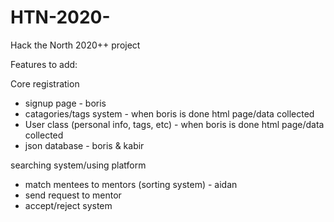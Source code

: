 # HTN-2020-
Hack the North 2020++ project

Features to add:

Core
registration
- signup page - boris
- catagories/tags system - when boris is done html page/data collected
- User class (personal info, tags, etc) - when boris is done html page/data collected
- json database - boris & kabir
  
searching system/using platform
- match mentees to mentors (sorting system) - aidan
- send request to mentor
- accept/reject system
